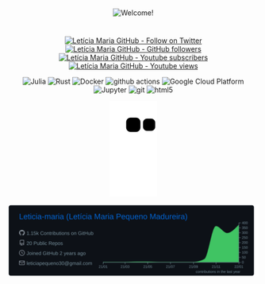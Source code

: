 #
<div align='center'>

<img src="https://user-images.githubusercontent.com/60739184/151808174-6eb885c7-69c7-429a-878c-89ec208a0c2d.gif" alt="Welcome!" width="750"/>

</div>

#
<div align='center'>
 
[![Letícia Maria GitHub - Follow on Twitter](https://img.shields.io/twitter/follow/LetciaMariaPeq1?color=blue&label=Twitter&logo=Twitter&logoColor=blue&style=for-the-badge)](https://github.com/Leticia-maria)
[![Letícia Maria GitHub - GitHub followers](https://img.shields.io/github/followers/Leticia-maria?color=green&label=GitHub&logo=GitHub&style=for-the-badge)](https://twitter.com/LetciaMariaPeq1)
[![Letícia Maria GitHub - Youtube subscribers](https://img.shields.io/youtube/channel/subscribers/UCjGH-n0jtFDtaWAfC0LEE6w?label=Youtube&logo=Youtube&logoColor=red&style=for-the-badge)](https://www.youtube.com/channel/UCjGH-n0jtFDtaWAfC0LEE6w) 
[![Letícia Maria GitHub - Youtube views](https://img.shields.io/youtube/channel/views/UCjGH-n0jtFDtaWAfC0LEE6w?label=Views&logo=YouTube&logoColor=red&style=for-the-badge)](https://www.youtube.com/channel/UCjGH-n0jtFDtaWAfC0LEE6w) 

</div>



<p align=center>
  <img alt="Julia" src="https://img.shields.io/badge/-Julia-45b8d8?style=for-the-badge&logo=julia&logoColor=white" />
  <img alt="Rust" src="https://img.shields.io/badge/-Rust-DD0031?style=for-the-badge&logo=rust&logoColor=white" />
  <img alt="Docker" src="https://img.shields.io/badge/-Docker-46a2f1?style=for-the-badge&logo=docker&logoColor=white" />
  <img alt="github actions" src="https://img.shields.io/badge/-Github_Actions-E10098?style=for-the-badge&logo=github-actions&logoColor=white" />
  <img alt="Google Cloud Platform" src="https://img.shields.io/badge/-Google_Cloud_Platform-1a73e8?style=for-the-badge&logo=google-cloud&logoColor=white" />
  <img alt="Jupyter" src="https://img.shields.io/badge/-Jupyter-5849BE?style=for-the-badge&logo=jupyter&logoColor=white" />
  <img alt="git" src="https://img.shields.io/badge/-Git-F05032?style=for-the-badge&logo=git&logoColor=white" />
  <img alt="html5" src="https://img.shields.io/badge/-HTML5-E34F26?style=for-the-badge&logo=html5&logoColor=white" />
</p>

<!-- 👀 I’m interested in Julia Development, Python Projects -->
<!-- 🌱 I’m currently learning to live, to code and how to do chemistry computationally -->
<!-- 💞️ I’m looking to collaborate on Python and Julia projects -->
<!-- 📫 email: leticia.maria@grad.ufsc.br -->
<!-- Turing Machine Learning developer and Scientific/Mathematics Tools programmer from Federal University of Santa Catarina -->
<!-- This profile gives priority to: code legibility, quality and self-understable algorithms -->
<!-- I do science for helping people -->
<!-- TODO: Add last video link -->
 
  <a href="https://github.com/Leticia-maria">
 
 
<div align=center>  

![Leticia-maria gif](https://github.com/Leticia-maria/Leticia-maria/blob/output/github-contribution-grid-snake.svg)

[![](https://raw.githubusercontent.com/Leticia-maria/Leticia-maria/main/profile-summary-card-output/github_dark/0-profile-details.svg)](https://github.com/vn7n24fzkq/github-profile-summary-cards)
 
</div>
 
 

<!---
Leticia-maria/Leticia-maria is a ✨ special ✨ repository because its `README.md` (this file) appears on your GitHub profile.
You can click the Preview link to take a look at your changes.
--->
